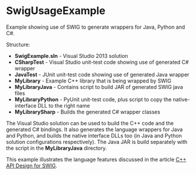 # SwigUsageExample
Example showing use of SWIG to generate wrappers for Java, Python and C#.

Structure:
  * **SwigExample.sln** - Visual Studio 2013 solution
  * **CSharpTest** - Visual Studio unit-test code showing use of generated C# wrapper
  * **JavaTest** - JUnit unit-test code showing use of generated Java wrapper
  * **MyLibrary** - Example C++ library that is being wrapped by SWIG
  * **MyLibraryJava** - Contains script to build JAR of generated SWIG java files
  * **MyLibraryPython** - PyUnit unit-test code, plus script to copy the native-interface DLL to the right name
  * **MyLibrarySharp** - Builds the generated C# wrapper classes

The Visual Studio solution can be used to build the C++ code and the generated C# bindings. It also generates the language wrappers for Java and Python, and builds the native interface DLLs too (in Java and Python solution configurations respectively). The Java JAR is build separately with the script in the **MyLibraryJava** directory.

This example illustrates the language features discussed in the article [C++ API Design for SWIG](https://www.softwariness.com/articles/api-design-for-swig/).
